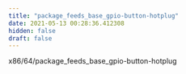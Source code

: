 ```yaml
---
title: "package_feeds_base_gpio-button-hotplug"
date: 2021-05-13 00:28:36.412308
hidden: false
draft: false
---
```


x86/64/package_feeds_base_gpio-button-hotplug

